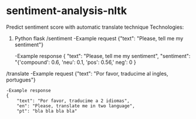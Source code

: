 # sentiment-analysis-nltk
Predict sentiment score with automatic translate technique
Technologies:

1. Python flask
/sentiment
  -Example request
   {"text": "Please, tell me my sentiment"}
  
   -Example response
   {
       "text": "Please, tell me my sentiment",
       "sentiment": "{'compound': 0.6, 'neu': 0.1, 'pos': 0.56,' neg': 0
   }

/translate
    -Example request
    {"text": "Por favor, traducime al ingles, portugues"}
    
    -Example response
    {
        "text": "Por favor, traducime a 2 idiomas",
        "en": "Please, translate me in two language",
        "pt": "bla bla bla bla"
    
    


